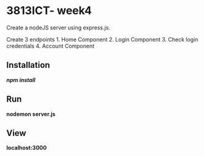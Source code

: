 # 3813ICT- week4
Create a nodeJS server using express.js. 

Create 3 endpoints
    1. Home Component 
    2. Login Component
    3. Check login credentials
    4. Account Component
    
## Installation

***npm install***

## Run
 **nodemon server.js**

 ## View
 **localhost:3000**
